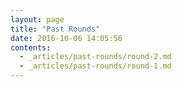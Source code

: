```yaml
---
layout: page
title: "Past Rounds"
date: 2016-10-06 14:05:56
contents:
  - _articles/past-rounds/round-2.md
  - _articles/past-rounds/round-1.md
---
```


